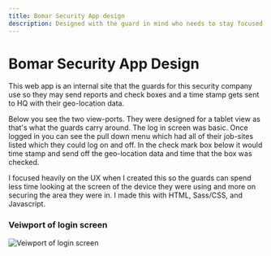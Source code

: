 ```yaml
---
title: Bomar Security App design
description: Designed with the guard in mind who needs to stay focused on his work rather then their smartphone application.
---
```


# Bomar Security App Design

This web app is an internal site that the guards for this security company use so they may send reports and check boxes and a time stamp gets sent to HQ with their geo-location data.

Below you see the two view-ports. They were designed for a tablet view as that's what the guards carry around. The log in screen was basic. Once logged in you can see the pull down menu which had all of their job-sites listed which they could log on and off. In the check mark box below it would time stamp and send off the geo-location data and time that the box was checked.

I focused heavily on the UX when I created this so the guards can spend less time looking at the screen of the device they were using and more on securing the area they were in. I made this with HTML, Sass/CSS, and Javascript.

### Veiwport of login screen

![Veiwport of login screen](http://192.168.0.101:1111/images/bomar-log-in.jpg)